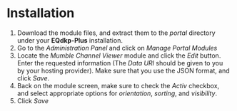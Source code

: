 Installation
============

1. Download the module files, and extract them to the *portal* directory under your **EQdkp-Plus** installation.
2. Go to the *Administration Panel* and click on *Manage Portal Modules*
3. Locate the *Mumble Channel Viewer* module and click the *Edit* button. Enter the requested information (The *Data URI* should be given to you by your hosting provider). Make sure that you use the JSON format, and click *Save*.
4. Back on the module screen, make sure to check the *Activ* checkbox, and select appropriate options for *orientation*, *sorting*, and *visibility*.
5. Click *Save*
